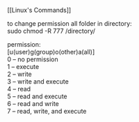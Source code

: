 [[Linux's Commands]]

to change permission all folder in directory:  
sudo chmod -R 777 /directory/  
  
permission:  
[u(user)g(group)o(other)a(all)]  
0 – no permission  
1 – execute  
2 – write  
3 – write and execute  
4 – read  
5 – read and execute  
6 – read and write  
7 – read, write, and execute
